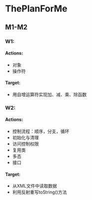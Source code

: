 # ThePlanForMe


## M1-M2

### W1:

#### Actions:

- 对象
- 操作符

#### Target:

- 用自增运算符实现加、减、乘、除函数

### W2:

#### Actions:

- 控制流程：顺序，分支，循环
- 初始化与清理
- 访问控制权限
- 复用类
- 多态
- 接口

#### Target:

- 从XML文件中读取数据
- 利用反射重写toString()方法


